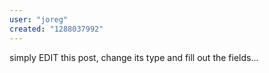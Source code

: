 ```yaml
---
user: "joreg"
created: "1288037992"
---
```


simply EDIT this post, change its type and fill out the fields...
